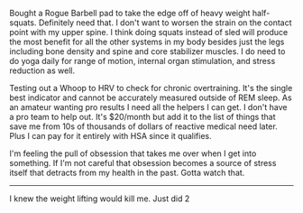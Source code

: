 Bought a Rogue Barbell pad to take the edge off of heavy weight half-squats. Definitely need that. I don't want to worsen the strain on the contact point with my upper spine. I think doing squats instead of sled will produce the most benefit for all the other systems in my body besides just the legs including bone density and spine and core stabilizer muscles. I do need to do yoga daily for range of motion, internal organ stimulation, and stress reduction as well.

Testing out a Whoop to HRV to check for chronic overtraining. It's the single best indicator and cannot be accurately measured outside of REM sleep. As an amateur wanting pro results I need all the helpers I can get. I don't have a pro team to help out. It's $20/month but add it to the list of things that save me from 10s of thousands of dollars of reactive medical need later. Plus I can pay for it entirely with HSA since it qualifies.

I'm feeling the pull of obsession that takes me over when I get into something. If I'm not careful that obsession becomes a source of stress itself that detracts from my health in the past. Gotta watch that.

-----

I knew the weight lifting would kill me. Just did 2